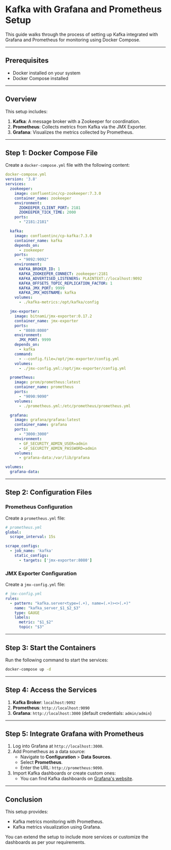 # Kafka with Grafana and Prometheus Setup

This guide walks through the process of setting up Kafka integrated with Grafana and Prometheus for monitoring using Docker Compose.

---

## Prerequisites

- Docker installed on your system
- Docker Compose installed

---

## Overview

This setup includes:

1. **Kafka**: A message broker with a Zookeeper for coordination.
2. **Prometheus**: Collects metrics from Kafka via the JMX Exporter.
3. **Grafana**: Visualizes the metrics collected by Prometheus.

---

## Step 1: Docker Compose File

Create a `docker-compose.yml` file with the following content:

```yaml
docker-compose.yml
version: '3.8'
services:
  zookeeper:
    image: confluentinc/cp-zookeeper:7.3.0
    container_name: zookeeper
    environment:
      ZOOKEEPER_CLIENT_PORT: 2181
      ZOOKEEPER_TICK_TIME: 2000
    ports:
      - "2181:2181"

  kafka:
    image: confluentinc/cp-kafka:7.3.0
    container_name: kafka
    depends_on:
      - zookeeper
    ports:
      - "9092:9092"
    environment:
      KAFKA_BROKER_ID: 1
      KAFKA_ZOOKEEPER_CONNECT: zookeeper:2181
      KAFKA_ADVERTISED_LISTENERS: PLAINTEXT://localhost:9092
      KAFKA_OFFSETS_TOPIC_REPLICATION_FACTOR: 1
      KAFKA_JMX_PORT: 9999
      KAFKA_JMX_HOSTNAME: kafka
    volumes:
      - ./kafka-metrics:/opt/kafka/config

  jmx-exporter:
    image: bitnami/jmx-exporter:0.17.2
    container_name: jmx-exporter
    ports:
      - "8080:8080"
    environment:
      JMX_PORT: 9999
    depends_on:
      - kafka
    command:
      - --config.file=/opt/jmx-exporter/config.yml
    volumes:
      - ./jmx-config.yml:/opt/jmx-exporter/config.yml

  prometheus:
    image: prom/prometheus:latest
    container_name: prometheus
    ports:
      - "9090:9090"
    volumes:
      - ./prometheus.yml:/etc/prometheus/prometheus.yml

  grafana:
    image: grafana/grafana:latest
    container_name: grafana
    ports:
      - "3000:3000"
    environment:
      - GF_SECURITY_ADMIN_USER=admin
      - GF_SECURITY_ADMIN_PASSWORD=admin
    volumes:
      - grafana-data:/var/lib/grafana

volumes:
  grafana-data:
```

---

## Step 2: Configuration Files

### Prometheus Configuration

Create a `prometheus.yml` file:

```yaml
# prometheus.yml
global:
  scrape_interval: 15s

scrape_configs:
  - job_name: 'kafka'
    static_configs:
      - targets: ['jmx-exporter:8080']
```

### JMX Exporter Configuration

Create a `jmx-config.yml` file:

```yaml
# jmx-config.yml
rules:
  - pattern: "kafka.server<type=(.+), name=(.+)><>(.+)"
    name: "kafka_server_$1_$2_$3"
    type: GAUGE
    labels:
      metric: "$1_$2"
      topic: "$3"
```

---

## Step 3: Start the Containers

Run the following command to start the services:

```bash
docker-compose up -d
```

---

## Step 4: Access the Services

1. **Kafka Broker**: `localhost:9092`
2. **Prometheus**: `http://localhost:9090`
3. **Grafana**: `http://localhost:3000` (default credentials: `admin/admin`)

---

## Step 5: Integrate Grafana with Prometheus

1. Log into Grafana at `http://localhost:3000`.
2. Add Prometheus as a data source:
   - Navigate to **Configuration** > **Data Sources**.
   - Select **Prometheus**.
   - Enter the URL: `http://prometheus:9090`.
3. Import Kafka dashboards or create custom ones:
   - You can find Kafka dashboards on [Grafana's website](https://grafana.com/grafana/dashboards/).

---

## Conclusion

This setup provides:

- Kafka metrics monitoring with Prometheus.
- Kafka metrics visualization using Grafana.

You can extend the setup to include more services or customize the dashboards as per your requirements.
